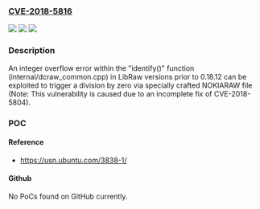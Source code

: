 ### [CVE-2018-5816](https://cve.mitre.org/cgi-bin/cvename.cgi?name=CVE-2018-5816)
![](https://img.shields.io/static/v1?label=Product&message=LibRaw&color=blue)
![](https://img.shields.io/static/v1?label=Version&message=n%2Fa&color=blue)
![](https://img.shields.io/static/v1?label=Vulnerability&message=DoS%20(Denial%20of%20Service)%20through%20division%20by%20zero&color=brighgreen)

### Description

An integer overflow error within the "identify()" function (internal/dcraw_common.cpp) in LibRaw versions prior to 0.18.12 can be exploited to trigger a division by zero via specially crafted NOKIARAW file (Note: This vulnerability is caused due to an incomplete fix of CVE-2018-5804).

### POC

#### Reference
- https://usn.ubuntu.com/3838-1/

#### Github
No PoCs found on GitHub currently.

